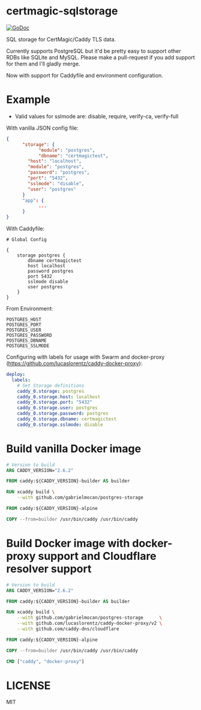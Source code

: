 # certmagic-sqlstorage

[![GoDoc](https://godoc.org/github.com/yroc92/certmagic-sqlstorage?status.svg)](https://godoc.org/github.com/yroc92/certmagic-sqlstorage)

SQL storage for CertMagic/Caddy TLS data.

Currently supports PostgreSQL but it'd be pretty easy to support other RDBs like
SQLite and MySQL. Please make a pull-request if you add support for them and I'll
gladly merge.

Now with support for Caddyfile and environment configuration.

# Example
- Valid values for sslmode are: disable, require, verify-ca, verify-full

With vanilla JSON config file:
```json
{
	  "storage": {
	    	"module": "postgres",
	    	"dbname": "certmagictest",
		"host": "localhost",
		"module": "postgres",
		"password": "postgres",
		"port": "5432",
		"sslmode": "disable",
		"user": "postgres"
	  }
	  "app": {
	    	...
	  }
}
```

With Caddyfile:
```Caddyfile
# Global Config

{
	storage postgres {
		dbname certmagictest
		host localhost
		password postgres
		port 5432
		sslmode disable
		user postgres
	}
}
```

From Environment:
```text
POSTGRES_HOST
POSTGRES_PORT
POSTGRES_USER
POSTGRES_PASSWORD
POSTGRES_DBNAME
POSTGRES_SSLMODE
```

Configuring with labels for usage with Swarm and docker-proxy (https://github.com/lucaslorentz/caddy-docker-proxy):
```yaml
deploy:
  labels:
    # Set Storage definitions
    caddy_0.storage: postgres
    caddy_0.storage.host: localhost
    caddy_0.storage.port: "5432"
    caddy_0.storage.user: postgres
    caddy_0.storage.password: postgres
    caddy_0.storage.dbname: certmagictest
    caddy_0.storage.sslmode: disable
```

# Build vanilla Docker image
```Dockerfile
# Version to build
ARG CADDY_VERSION="2.6.2"

FROM caddy:${CADDY_VERSION}-builder AS builder

RUN xcaddy build \
    --with github.com/gabrielmocan/postgres-storage

FROM caddy:${CADDY_VERSION}-alpine

COPY --from=builder /usr/bin/caddy /usr/bin/caddy
```

# Build Docker image with docker-proxy support and Cloudflare resolver support
```Dockerfile
# Version to build
ARG CADDY_VERSION="2.6.2"

FROM caddy:${CADDY_VERSION}-builder AS builder

RUN xcaddy build \
    --with github.com/gabrielmocan/postgres-storage      \
    --with github.com/lucaslorentz/caddy-docker-proxy/v2 \
    --with github.com/caddy-dns/cloudflare

FROM caddy:${CADDY_VERSION}-alpine

COPY --from=builder /usr/bin/caddy /usr/bin/caddy

CMD ["caddy", "docker-proxy"]
```

# LICENSE

MIT
